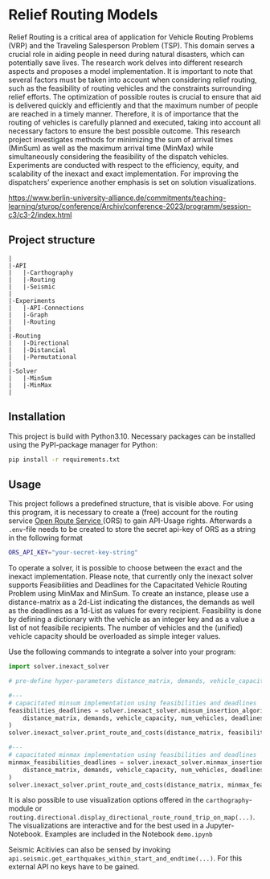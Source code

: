 # Relief Routing Models
Relief Routing is a critical area of application for Vehicle Routing Problems (VRP) and the Traveling Salesperson Problem (TSP). This domain serves a crucial role in aiding people in need during natural disasters, which can potentially save lives. The research work delves into different research aspects and proposes a model implementation. It is important to note that several factors must be taken into account when considering relief routing, such as the feasibility of routing vehicles and the constraints surrounding relief efforts. The optimization of possible routes is crucial to ensure that aid is delivered quickly and efficiently and that the maximum number of people are reached in a timely manner. Therefore, it is of importance that the routing of vehicles is carefully planned and executed, taking into account all necessary factors to ensure the best possible outcome. This research project investigates methods for minimizing the sum of arrival times (MinSum) as well as the maximum arrival time (MinMax) while simultaneously considering the feasibility of the dispatch vehicles. Experiments are conducted with respect to the efficiency, equity, and scalability of the inexact and exact implementation. For improving the dispatchers’ experience another emphasis is set on solution visualizations.

https://www.berlin-university-alliance.de/commitments/teaching-learning/sturop/conference/Archiv/conference-2023/programm/session-c3/c3-2/index.html 

## Project structure

```
|
|-API
|   |-Carthography
|   |-Routing
|   |-Seismic
|
|-Experiments
|   |-API-Connections
|   |-Graph
|   |-Routing
|
|-Routing
|   |-Directional
|   |-Distancial
|   |-Permutational
|
|-Solver
|   |-MinSum
|   |-MinMax
|

```
## Installation
This project is build with Python3.10. Necessary packages can be installed using the PyPI-package manager for Python:
```bash
pip install -r requirements.txt
```

## Usage
This project follows a predefined structure, that is visible above. For using this program, it is necessary to create a (free) account for the routing service [Open Route Service ](https://openrouteservice.org/) (ORS) to gain API-Usage rights. 
Afterwards a `.env`-file needs to be created to store the secret api-key of ORS as a string in the following format
```bash
ORS_API_KEY="your-secret-key-string"
```

To operate a solver, it is possible to choose between the exact and the inexact implementation. Please note, that currently only the inexact solver supports Feasibilities and Deadlines for the Capacitated Vehicle Routing Problem using MinMax and MinSum. 
To create an instance, please use a distance-matrix as a 2d-List indicating the distances, the demands as well as the deadlines as a 1d-List as values for every recipient. Feasibility is done by defining a dictionary with the vehicle as an integer key and as a value a list of not feasibile recipients. The number of vehicles and the (unified) vehicle capacity should be overloaded as simple integer values. 

Use the following commands to integrate a solver into your program:
```python
import solver.inexact_solver

# pre-define hyper-parameters distance_matrix, demands, vehicle_capacity, num_vehicles, deadlines, infeasible_nodes

#---
# capacitated minsum implementation using feasibilities and deadlines
feasibilities_deadlines = solver.inexact_solver.minsum_insertion_algorithm_feasibilities_deadlines(
    distance_matrix, demands, vehicle_capacity, num_vehicles, deadlines, infeasible_nodes
)
solver.inexact_solver.print_route_and_costs(distance_matrix, feasibilities_deadlines[0])

#---
# capacitated minmax implementation using feasibilities and deadlines
minmax_feasibilities_deadlines = solver.inexact_solver.minmax_insertion_algorithm_feasibilities_deadlines(
    distance_matrix, demands, vehicle_capacity, num_vehicles, deadlines, infeasible_nodes
)
solver.inexact_solver.print_route_and_costs(distance_matrix, minmax_feasibilities_deadlines)

```

It is also possible to use visualization options offered in the `carthography`-module or `routing.directional.display_directional_route_round_trip_on_map(...)`.
The visualizations are interactive and for the best used in a Jupyter-Notebook. 
Examples are included in the Notebook `demo.ipynb`

Seismic Acitivies can also be sensed by invoking `api.seismic.get_earthquakes_within_start_and_endtime(...)`. For this external API no keys have to be gained. 
